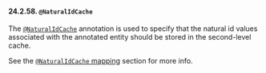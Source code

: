 #### 24.2.58. `@NaturalIdCache`

<div class="paragraph">

The [`@NaturalIdCache`](https://docs.jboss.org/hibernate/orm/5.2/javadocs/org/hibernate/annotations/NaturalIdCache.html) annotation is used to specify that the natural id values associated with the annotated entity should be stored in the second-level cache.

</div>
<div class="paragraph">

See the [`@NaturalIdCache` mapping](#naturalid-caching) section for more info.

</div>
</div>
<div class="sect3">

